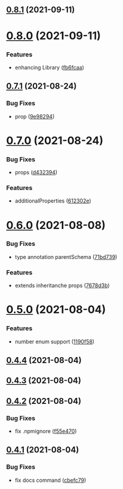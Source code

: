 ## [0.8.1](https://github.com/GiovanniCardamone/class-schema/compare/v0.8.0...v0.8.1) (2021-09-11)



# [0.8.0](https://github.com/GiovanniCardamone/class-schema/compare/v0.7.1...v0.8.0) (2021-09-11)


### Features

* enhancing Library ([fb6fcaa](https://github.com/GiovanniCardamone/class-schema/commit/fb6fcaa1009ed170e023c4dfef1e49f5d7b54356))



## [0.7.1](https://github.com/GiovanniCardamone/class-schema/compare/v0.7.0...v0.7.1) (2021-08-24)


### Bug Fixes

* prop ([9e98294](https://github.com/GiovanniCardamone/class-schema/commit/9e98294c0adc1d4822a58c714ccb17d98074f5b4))



# [0.7.0](https://github.com/GiovanniCardamone/class-schema/compare/v0.6.0...v0.7.0) (2021-08-24)


### Bug Fixes

* props ([d432394](https://github.com/GiovanniCardamone/class-schema/commit/d4323945d407f8df99bf0089d338e672465882fd))


### Features

* additionalProperties ([612302e](https://github.com/GiovanniCardamone/class-schema/commit/612302ebecea42c6b0504a929e1ed85d465f893c))



# [0.6.0](https://github.com/GiovanniCardamone/class-schema/compare/v0.5.0...v0.6.0) (2021-08-08)


### Bug Fixes

* type annotation parentSchema ([71bd739](https://github.com/GiovanniCardamone/class-schema/commit/71bd739c32d139a9d51368979913cd6b9a4e9183))


### Features

* extends inheritanche props ([7678d3b](https://github.com/GiovanniCardamone/class-schema/commit/7678d3bb43cbc640b5c2cae5fdb44503c62f0b16))



# [0.5.0](https://github.com/GiovanniCardamone/class-schema/compare/v0.4.4...v0.5.0) (2021-08-04)


### Features

* number enum support ([1190f58](https://github.com/GiovanniCardamone/class-schema/commit/1190f58d02701e429c2631e8564634ca90a863d2))



## [0.4.4](https://github.com/GiovanniCardamone/class-schema/compare/v0.4.3...v0.4.4) (2021-08-04)



## [0.4.3](https://github.com/GiovanniCardamone/class-schema/compare/v0.4.2...v0.4.3) (2021-08-04)



## [0.4.2](https://github.com/GiovanniCardamone/class-schema/compare/v0.4.1...v0.4.2) (2021-08-04)


### Bug Fixes

* fix .npmignore ([f55e470](https://github.com/GiovanniCardamone/class-schema/commit/f55e470d5821780a1873fdc7736a8403d02e4d78))



## [0.4.1](https://github.com/GiovanniCardamone/class-schema/compare/v0.4.0...v0.4.1) (2021-08-04)


### Bug Fixes

* fix docs command ([cbefc79](https://github.com/GiovanniCardamone/class-schema/commit/cbefc79b2043696cdc9ca5e81ec14c058d451d38))



